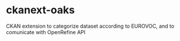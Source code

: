 ckanext-oaks
============

CKAN extension to categorize dataset according to EUROVOC, and to comunicate with OpenRefine API 
